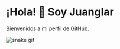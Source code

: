 # ¡Hola! 👋 Soy Juanglar

Bienvenidos a mi perfil de GitHub.

![snake gif](https://github.com/JuanCortesRo/JuanCortesRo/raw/branch/animation.svg)

